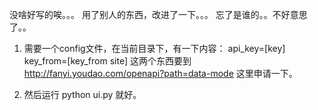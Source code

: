 没啥好写的唉。。。
用了别人的东西，改进了一下。。。
忘了是谁的。。不好意思了。。

1. 需要一个config文件，在当前目录下，有一下内容：
api\_key=[key]
key\_from=[key\_from site]
这两个东西要到 http://fanyi.youdao.com/openapi?path=data-mode 这里申请一下。

2. 然后运行 python ui.py 就好。
